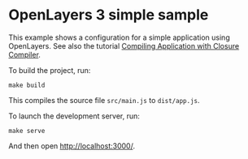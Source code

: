 # OpenLayers 3 simple sample

This example shows a configuration for a simple application using
OpenLayers. See also the tutorial [Compiling Application with Closure Compiler](http://openlayers.org/en/latest/doc/tutorials/closure.html).

To build the project, run:

    make build

This compiles the source file `src/main.js` to `dist/app.js`.

To launch the development server, run:

    make serve

And then open [http://localhost:3000/](http://localhost:3000/).
